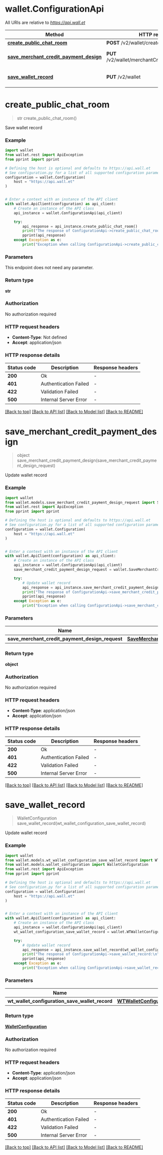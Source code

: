 # wallet.ConfigurationApi

All URIs are relative to *https://api.wall.et*

Method | HTTP request | Description
------------- | ------------- | -------------
[**create_public_chat_room**](ConfigurationApi.md#create_public_chat_room) | **POST** /v2/wallet/createPublicChatRoom | 
[**save_merchant_credit_payment_design**](ConfigurationApi.md#save_merchant_credit_payment_design) | **PUT** /v2/wallet/merchantCredit/paymentDesign | Update wallet record
[**save_wallet_record**](ConfigurationApi.md#save_wallet_record) | **PUT** /v2/wallet | Update wallet record


# **create_public_chat_room**
> str create_public_chat_room()



Save wallet record

### Example


```python
import wallet
from wallet.rest import ApiException
from pprint import pprint

# Defining the host is optional and defaults to https://api.wall.et
# See configuration.py for a list of all supported configuration parameters.
configuration = wallet.Configuration(
    host = "https://api.wall.et"
)


# Enter a context with an instance of the API client
with wallet.ApiClient(configuration) as api_client:
    # Create an instance of the API class
    api_instance = wallet.ConfigurationApi(api_client)

    try:
        api_response = api_instance.create_public_chat_room()
        print("The response of ConfigurationApi->create_public_chat_room:\n")
        pprint(api_response)
    except Exception as e:
        print("Exception when calling ConfigurationApi->create_public_chat_room: %s\n" % e)
```



### Parameters

This endpoint does not need any parameter.

### Return type

**str**

### Authorization

No authorization required

### HTTP request headers

 - **Content-Type**: Not defined
 - **Accept**: application/json

### HTTP response details

| Status code | Description | Response headers |
|-------------|-------------|------------------|
**200** | Ok |  -  |
**401** | Authentication Failed |  -  |
**422** | Validation Failed |  -  |
**500** | Internal Server Error |  -  |

[[Back to top]](#) [[Back to API list]](../README.md#documentation-for-api-endpoints) [[Back to Model list]](../README.md#documentation-for-models) [[Back to README]](../README.md)

# **save_merchant_credit_payment_design**
> object save_merchant_credit_payment_design(save_merchant_credit_payment_design_request)

Update wallet record

### Example


```python
import wallet
from wallet.models.save_merchant_credit_payment_design_request import SaveMerchantCreditPaymentDesignRequest
from wallet.rest import ApiException
from pprint import pprint

# Defining the host is optional and defaults to https://api.wall.et
# See configuration.py for a list of all supported configuration parameters.
configuration = wallet.Configuration(
    host = "https://api.wall.et"
)


# Enter a context with an instance of the API client
with wallet.ApiClient(configuration) as api_client:
    # Create an instance of the API class
    api_instance = wallet.ConfigurationApi(api_client)
    save_merchant_credit_payment_design_request = wallet.SaveMerchantCreditPaymentDesignRequest() # SaveMerchantCreditPaymentDesignRequest | 

    try:
        # Update wallet record
        api_response = api_instance.save_merchant_credit_payment_design(save_merchant_credit_payment_design_request)
        print("The response of ConfigurationApi->save_merchant_credit_payment_design:\n")
        pprint(api_response)
    except Exception as e:
        print("Exception when calling ConfigurationApi->save_merchant_credit_payment_design: %s\n" % e)
```



### Parameters


Name | Type | Description  | Notes
------------- | ------------- | ------------- | -------------
 **save_merchant_credit_payment_design_request** | [**SaveMerchantCreditPaymentDesignRequest**](SaveMerchantCreditPaymentDesignRequest.md)|  | 

### Return type

**object**

### Authorization

No authorization required

### HTTP request headers

 - **Content-Type**: application/json
 - **Accept**: application/json

### HTTP response details

| Status code | Description | Response headers |
|-------------|-------------|------------------|
**200** | Ok |  -  |
**401** | Authentication Failed |  -  |
**422** | Validation Failed |  -  |
**500** | Internal Server Error |  -  |

[[Back to top]](#) [[Back to API list]](../README.md#documentation-for-api-endpoints) [[Back to Model list]](../README.md#documentation-for-models) [[Back to README]](../README.md)

# **save_wallet_record**
> WalletConfiguration save_wallet_record(wt_wallet_configuration_save_wallet_record)

Update wallet record

### Example


```python
import wallet
from wallet.models.wt_wallet_configuration_save_wallet_record import WTWalletConfigurationSaveWalletRecord
from wallet.models.wallet_configuration import WalletConfiguration
from wallet.rest import ApiException
from pprint import pprint

# Defining the host is optional and defaults to https://api.wall.et
# See configuration.py for a list of all supported configuration parameters.
configuration = wallet.Configuration(
    host = "https://api.wall.et"
)


# Enter a context with an instance of the API client
with wallet.ApiClient(configuration) as api_client:
    # Create an instance of the API class
    api_instance = wallet.ConfigurationApi(api_client)
    wt_wallet_configuration_save_wallet_record = wallet.WTWalletConfigurationSaveWalletRecord() # WTWalletConfigurationSaveWalletRecord | 

    try:
        # Update wallet record
        api_response = api_instance.save_wallet_record(wt_wallet_configuration_save_wallet_record)
        print("The response of ConfigurationApi->save_wallet_record:\n")
        pprint(api_response)
    except Exception as e:
        print("Exception when calling ConfigurationApi->save_wallet_record: %s\n" % e)
```



### Parameters


Name | Type | Description  | Notes
------------- | ------------- | ------------- | -------------
 **wt_wallet_configuration_save_wallet_record** | [**WTWalletConfigurationSaveWalletRecord**](WTWalletConfigurationSaveWalletRecord.md)|  | 

### Return type

[**WalletConfiguration**](WalletConfiguration.md)

### Authorization

No authorization required

### HTTP request headers

 - **Content-Type**: application/json
 - **Accept**: application/json

### HTTP response details

| Status code | Description | Response headers |
|-------------|-------------|------------------|
**200** | Ok |  -  |
**401** | Authentication Failed |  -  |
**422** | Validation Failed |  -  |
**500** | Internal Server Error |  -  |

[[Back to top]](#) [[Back to API list]](../README.md#documentation-for-api-endpoints) [[Back to Model list]](../README.md#documentation-for-models) [[Back to README]](../README.md)

